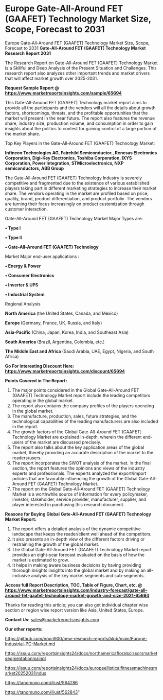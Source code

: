 # Europe Gate-All-Around FET (GAAFET) Technology Market Size, Scope, Forecast to 2031
Europe Gate-All-Around FET (GAAFET) Technology Market Size, Scope, Forecast to 2031
<strong>Gate-All-Around FET (GAAFET) Technology Market Research Report 2031</strong>

The Research Report on Gate-All-Around FET (GAAFET) Technology Market is a Skillful and Deep Analysis of the Present Situation and Challenges. This research report also analyzes other important trends and market drivers that will affect market growth over 2025-2031.

<strong>Request Sample Report @ <a href=https://www.marketreportsinsights.com/sample/65694>https://www.marketreportsinsights.com/sample/65694</a></strong>

This Gate-All-Around FET (GAAFET) Technology market report aims to provide all the participants and the vendors will all the details about growth factors, shortcomings, threats, and the profitable opportunities that the market will present in the near future. The report also features the revenue share, industry size, production volume, and consumption in order to gain insights about the politics to contest for gaining control of a large portion of the market share.

Top Key Players in the Gate-All-Around FET (GAAFET) Technology Market:

<strong>Infineon Technologies AG, Fairchild Semiconductor., Renesas Electronics Corporation, Digi-Key Electronics, Toshiba Corporation, IXYS Corporation, Power Integration, STMicroelectronics, NXP semiconductors, ABB Group</strong>

The Gate-All-Around FET (GAAFET) Technology Industry is severely competitive and fragmented due to the existence of various established players taking part in different marketing strategies to increase their market share. The vendors operating in the market are profiled based on price, quality, brand, product differentiation, and product portfolio. The vendors are turning their focus increasingly on product customization through customer interaction.

Gate-All-Around FET (GAAFET) Technology Market Major Types are:

<strong>• Type I

• Type II

• Gate-All-Around FET (GAAFET) Technology</strong>

Market Major end-user applications :

<strong>• Energy & Power

• Consumer Electronics

• Inverter & UPS

• Industrial System</strong>

Regional Analysis

</u><strong><b>North America</b></strong> (the United States, Canada, and Mexico)

<strong><b>Europe </b></strong>(Germany, France, UK, Russia, and Italy)

<strong><b>Asia-Pacific</b></strong> (China, Japan, Korea, India, and Southeast Asia)

<strong><b>South America</b></strong> (Brazil, Argentina, Colombia, etc.)

<strong><b>The Middle East and Africa</b></strong> (Saudi Arabia, UAE, Egypt, Nigeria, and South Africa)

<strong>Go For Interesting Discount Here: <a href=https://www.marketreportsinsights.com/discount/65694>https://www.marketreportsinsights.com/discount/65694</a></strong>

<strong>Points Covered in The Report:</strong>
<ol>
  <li>The major points considered in the Global Gate-All-Around FET (GAAFET) Technology Market report include the leading competitors operating in the global market.</li>
  <li>The report also contains the company profiles of the players operating in the global market.</li>
  <li>The manufacture, production, sales, future strategies, and the technological capabilities of the leading manufacturers are also included in the report.</li>
  <li>The growth factors of the Global Gate-All-Around FET (GAAFET) Technology Market are explained in-depth, wherein the different end-users of the market are discussed precisely.</li>
  <li>The report also talks about the key application areas of the global market, thereby providing an accurate description of the market to the readers/users.</li>
  <li>The report incorporates the SWOT analysis of the market. In the final section, the report features the opinions and views of the industry experts and professionals. The experts analyzed the export/import policies that are favorably influencing the growth of the Global Gate-All-Around FET (GAAFET) Technology Market.</li>
  <li>The report on the Global Gate-All-Around FET (GAAFET) Technology Market is a worthwhile source of information for every policymaker, investor, stakeholder, service provider, manufacturer, supplier, and player interested in purchasing this research document.</li>
</ol>
<strong>Reasons for Buying Global Gate-All-Around FET (GAAFET) Technology Market Report:</strong>

<ol>
  <li>The report offers a detailed analysis of the dynamic competitive landscape that keeps the reader/client well ahead of the competitors.</li>
  <li>It also presents an in-depth view of the different factors driving or restraining the growth of the global market.</li>
  <li>The Global Gate-All-Around FET (GAAFET) Technology Market report provides an eight-year forecast evaluated on the basis of how the market is estimated to grow.</li>
  <li>It helps in making aware business decisions by having providing thorough insights insights into the global market and by making an all-inclusive analysis of the key market segments and sub-segments.</li>
</ol>
<strong>Access full Report Description, TOC, Table of Figure, Chart, etc. @ <a href=https://www.marketreportsinsights.com/industry-forecast/gate-all-around-fet-gaafet-technology-market-growth-and-size-2021-65694>https://www.marketreportsinsights.com/industry-forecast/gate-all-around-fet-gaafet-technology-market-growth-and-size-2021-65694</a></strong>


Thanks for reading this article; you can also get individual chapter wise section or region wise report version like Asia, United States, Europe.

<strong>Contact Us:</strong>
sales@marketreportsinsights.com

<strong>Our other reports:</strong>

<a href=https://github.com/noori900/new-research-reports/blob/main/Europe-Industrial-PC-Market.md>https://github.com/noori900/new-research-reports/blob/main/Europe-Industrial-PC-Market.md</a>

<a href=https://issuu.com/reportsinsights24/docs/northamericafloralscissorsmarketsegmentationmainpl>https://issuu.com/reportsinsights24/docs/northamericafloralscissorsmarketsegmentationmainpl</a>

<a href=https://issuu.com/reportsinsights24/docs/europeellipticalfitnessmachinesmarket20252031indus>https://issuu.com/reportsinsights24/docs/europeellipticalfitnessmachinesmarket20252031indus</a>

<a href=https://tanomuno.com/illust/564286>https://tanomuno.com/illust/564286</a>

<a href=https://tanomuno.com/illust/562843>https://tanomuno.com/illust/562843</a>"
